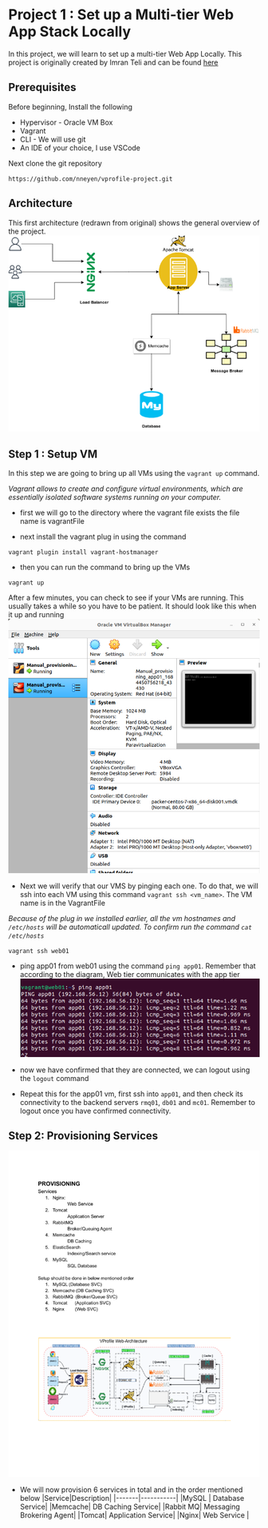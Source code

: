 
# Project 1 : Set up a Multi-tier Web App Stack Locally

In this project, we will learn to set up a multi-tier Web App Locally.  This project is originally created by Imran Teli and can be found [here](https://www.udemy.com/course/devopsprojects/?src=sac&kw=devops+projects)

## Prerequisites
Before beginning, Install the following

* Hypervisor - Oracle VM Box
* Vagrant
* CLI - We will use git
* An IDE of your choice, I use VSCode

Next clone the git repository

```
https://github.com/nneyen/vprofile-project.git

```


## Architecture
This first architecture (redrawn from original) shows the general overview of the project. 
![Architecture](images/p1-architecture.png)

## Step 1 : Setup VM

In this step we are going to bring up all VMs using the ` vagrant up ` command. 

*Vagrant allows to create and configure virtual environments, which are essentially isolated software systems running on your computer.* 

- first we will go to the directory where the vagrant file exists the file name is vagrantFile

- next install the vagrant plug in using the command 
```
vagrant plugin install vagrant-hostmanager
```
- then you can run the command to bring up the VMs
```
vagrant up

```
After a few minutes, you can check to see if your VMs are running. This usually takes a while so you have to be patient. It should look like this when it up and running
![Vagrant Up Result](images/vm-running.png)



* Next we will verify that our VMS by pinging each one. To do that, we will ssh into each VM using this command `vagrant ssh <vm_name>`. The VM name is in the VagrantFile

*Because of the plug in we installed earlier, all the vm hostnames and `/etc/hosts` will be automaticall updated. To confirm run the command `cat /etc/hosts`*

```
vagrant ssh web01
```
* ping app01 from web01 using the command `ping app01`. Remember that according to the diagram, Web tier communicates with the app tier
![ping app01](images/ping_app01.png)

* now we have confirmed that they are connected, we can logout using the `logout` command

* Repeat this for the app01 vm, first ssh into `app01`, and then check its connectivity to the backend servers `rmq01`, `db01` and `mc01`. Remember to logout once you have confirmed connectivity. 

## Step 2: Provisioning Services
![Web Architecture](images/vprofile-web-architecture.png)

* We will now provision 6 services in total and in the order mentioned below
|Service|Description|
|-------|-----------|
|MySQL | Database Service|
|Memcache| DB Caching Service|
|Rabbit MQ| Messaging Brokering Agent|
|Tomcat| Application Service|
|Nginx| Web Service |





